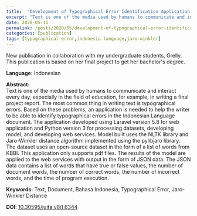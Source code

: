 ```yaml
---
title:  "Development of Typographical Error Identification Application in Indonesian Language Using Jaro-Winkler Distance Algorithm"
excerpt: "Text is one of the media used by humans to communicate and interact every day, especially in the field of education, for example, in writing a final project report. The most common thing in writing text is typographical errors. Based on these problems, an application is needed to help the writer to be able to identify typographical errors in the Indonesian Language document. The application developed using Laravel version 5.8 for web application and Python version 3 for processing datasets, developing model, and developing web services. Model built uses the NLTK library and Jaro-Winkler distance algorithm implemented using the pylibjaro library. The dataset uses an open-source dataset in the form of a list of words from KBBI. This application only supports pdf files. The results of the model are applied to the web services with output in the form of JSON data. The JSON data contains a list of words that have true or false values, the number of document words, the number of correct words, the number of incorrect words, and the time of program execution."
date: 2020-05-11
permalink: /posts/2020/05/development-of-typographical-error-identification-application-in-indonesian-language-using-jaro-winkler-distance-algorithm/
categories: [publication]
tags: [typographical-error,indonesia-language,jaro-winkler]
---
```


New publication in collaboration with my undergraduate students, Grelly. This publication is based on her final project to get her bachelor's degree.

**Language:** Indonesian

**Abstract:** <br />
Text is one of the media used by humans to communicate and interact every day, especially in the field of education, for example, in writing a final project report. The most common thing in writing text is typographical errors. Based on these problems, an application is needed to help the writer to be able to identify typographical errors in the Indonesian Language document. The application developed using Laravel version 5.8 for web application and Python version 3 for processing datasets, developing model, and developing web services. Model built uses the NLTK library and Jaro-Winkler distance algorithm implemented using the pylibjaro library. The dataset uses an open-source dataset in the form of a list of words from KBBI. This application only supports pdf files. The results of the model are applied to the web services with output in the form of JSON data. The JSON data contains a list of words that have true or false values, the number of document words, the number of correct words, the number of incorrect words, and the time of program execution.

**Keywords:** Text, Document, Bahasa Indonesia, Typographical Error, Jaro-Winkler Distance

**DOI**: [10.30595/juita.v8i1.6344](https://doi.org/10.30595/juita.v8i1.6344)
